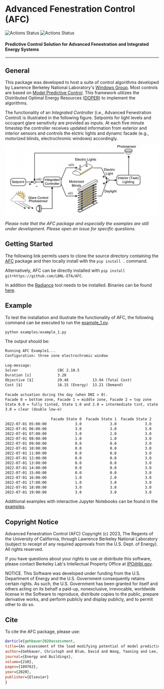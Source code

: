 # Advanced Fenestration Control (AFC)

![Actions Status](https://github.com/LBNL-ETA/AFC/workflows/Syntax/badge.svg)
![Actions Status](https://github.com/LBNL-ETA/AFC/workflows/UnitTests/badge.svg)

#### Predictive Control Solution for Advanced Fenestration and Integrated Energy Systems
----------------------------------------------------------------------------------------

## General
This package was developed to host a suite of control algorithms developed by Lawrence Berkeley National Laboratory's [Windows Group](https://windows.lbl.gov/). Most controls are based on [Model Predictive Control](https://en.wikipedia.org/wiki/Model_predictive_control). This framework utilizes the Distributed Optimal Energy Resources ([DOPER](https://github.com/LBNL-ETA/DOPER)) to implement the algorithms.

The functionality of an *Integrated Controller* (i.e., Advanced Fenestration Control) is illustrated in the following figure. Setpoints for light levels and occupant glare sensitivity are provided as inputs. At each five minute timestep the controller receives updated information from exterior and interior sensors and controls the elctric lights and dynamc facade (e.g., motorized blinds, electrochromic windows) accordingly.

![illustrate_system.jpg](https://github.com/LBNL-ETA/AFC/blob/master/docs/illustrate_system.jpg)

*Please note that the AFC package and especially the examples are still under development. Please open an issue for specific questions.*

## Getting Started
The following link permits users to clone the source directory containing the [AFC](https://github.com/LBNL-ETA/AFC) package and then locally install with the `pip install .` command.

Alternatively, AFC can be directly installed with `pip install git+https://github.com/LBNL-ETA/AFC`.

In addition the [Radiance](https://www.radiance-online.org/download-install/radiance-source-code/latest-release) tool needs to be installed. Binaries can be found [here](https://github.com/LBNL-ETA/Radiance/releases).

## Example
To test the installation and illustrate the functionality of AFC, the following command can be executed to run the [example_1.py](https://github.com/LBNL-ETA/AFC/blob/master/examples/example_1.py).

```python
python examples/example_1.py
```

The output should be:

```
Running AFC Example1...
Configuration: three zone electrochromic window

Log-message:
Solver                  CBC 2.10.5
Duration [s]            3.28
Objective [$]           29.48           13.94 (Total Cost)
Cost [$]                16.15 (Energy)  13.21 (Demand)

Facade actuation during the day (when DNI > 0).
Facade 0 = bottom zone, Facade 1 = middle zone, Facade 2 = top zone
State 0.0 = fully tinted, State 1.0 and 2.0 = intermediate tint, state 3.0 = clear (double low-e)

                     Facade State 0  Facade State 1  Facade State 2
2022-07-01 05:00:00             3.0             3.0             3.0
2022-07-01 06:00:00             3.0             3.0             3.0
2022-07-01 07:00:00             3.0             2.0             3.0
2022-07-01 08:00:00             1.0             1.0             3.0
2022-07-01 09:00:00             0.0             0.0             3.0
2022-07-01 10:00:00             0.0             0.0             3.0
2022-07-01 11:00:00             0.0             0.0             3.0
2022-07-01 12:00:00             0.0             0.0             3.0
2022-07-01 13:00:00             0.0             0.0             3.0
2022-07-01 14:00:00             0.0             0.0             3.0
2022-07-01 15:00:00             0.0             0.0             3.0
2022-07-01 16:00:00             1.0             2.0             3.0
2022-07-01 17:00:00             1.0             3.0             3.0
2022-07-01 18:00:00             3.0             3.0             3.0
2022-07-01 19:00:00             3.0             3.0             3.0
```

Additional examples with interactive Jupyter Notebooks can be found in the [examples](https://github.com/LBNL-ETA/AFC/blob/master/examples).

## Copyright Notice
Advanced Fenestration Control (AFC) Copyright (c) 2023, The Regents of the University of California, through Lawrence Berkeley National Laboratory (subject to receipt of any required approvals from the U.S. Dept. of Energy).  All rights reserved.

If you have questions about your rights to use or distribute this software, please contact Berkeley Lab's Intellectual Property Office at IPO@lbl.gov.

NOTICE.  This Software was developed under funding from the U.S. Department of Energy and the U.S. Government consequently retains certain rights.  As such, the U.S. Government has been granted for itself and others acting on its behalf a paid-up, nonexclusive, irrevocable, worldwide license in the Software to reproduce, distribute copies to the public, prepare derivative works, and perform publicly and display publicly, and to permit other to do so.

## Cite
To cite the AFC package, please use:

```bibtex
@article{gehbauer2020assessment,
title={An assessment of the load modifying potential of model predictive controlled dynamic facades within the California context},
author={Gehbauer, Christoph and Blum, David and Wang, Taoning and Lee, Eleanor S},
journal={Energy and Buildings},
volume={210},
pages={109762},
year={2020},
publisher={Elsevier}
}
```
